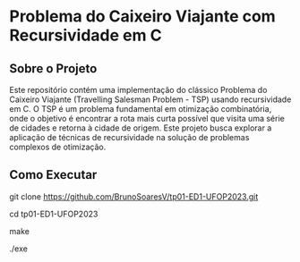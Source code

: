 # Problema do Caixeiro Viajante com Recursividade em C

## Sobre o Projeto

Este repositório contém uma implementação do clássico Problema do Caixeiro Viajante (Travelling Salesman Problem - TSP) usando recursividade em C. O TSP é um problema fundamental em otimização combinatória, onde o objetivo é encontrar a rota mais curta possível que visita uma série de cidades e retorna à cidade de origem. Este projeto busca explorar a aplicação de técnicas de recursividade na solução de problemas complexos de otimização.

## Como Executar

git clone https://github.com/BrunoSoaresV/tp01-ED1-UFOP2023.git

cd tp01-ED1-UFOP2023

make

./exe

